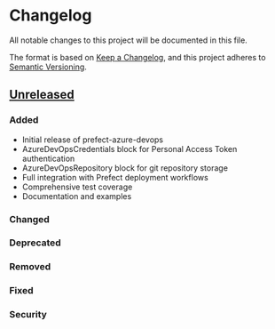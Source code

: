 

# Changelog

All notable changes to this project will be documented in this file.

The format is based on [Keep a Changelog](https://keepachangelog.com/en/1.0.0/),
and this project adheres to [Semantic Versioning](https://semver.org/spec/v2.0.0.html).

## [Unreleased]

### Added
- Initial release of prefect-azure-devops
- AzureDevOpsCredentials block for Personal Access Token authentication
- AzureDevOpsRepository block for git repository storage  
- Full integration with Prefect deployment workflows
- Comprehensive test coverage
- Documentation and examples

### Changed

### Deprecated

### Removed

### Fixed

### Security

[Unreleased]: https://github.com/PrefectHQ/prefect-azure-devops/compare/v0.1.0...HEAD

